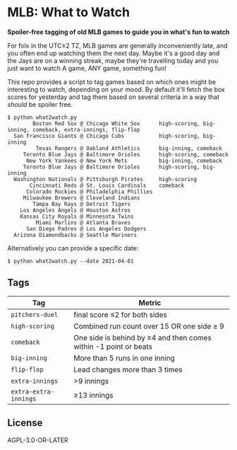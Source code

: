 # MLB: What to Watch

**Spoiler-free tagging of old MLB games to guide you in what's fun to watch**

For folx in the UTC±2 TZ, MLB games are generally inconveniently late, and you often end up watching them the next day. Maybe it's a good day and the Jays are on a winning streak, maybe they're travelling today and you just want to watch A game, ANY game, something fun!

This repo provides a script to tag games based on which ones might be interesting to watch, depending on your mood. By default it'll fetch the box scores for yesterday and tag them based on several criteria in a way that *should* be spoiler free.

```
$ python what2watch.py
        Boston Red Sox @ Chicago White Sox      high-scoring, big-inning, comeback, extra-innings, flip-flop
  San Francisco Giants @ Chicago Cubs           high-scoring, big-inning
         Texas Rangers @ Oakland Athletics      big-inning, comeback
     Toronto Blue Jays @ Baltimore Orioles      high-scoring, comeback
      New York Yankees @ New York Mets          big-inning, comeback
     Toronto Blue Jays @ Baltimore Orioles      high-scoring, big-inning
  Washington Nationals @ Pittsburgh Pirates     high-scoring
       Cincinnati Reds @ St. Louis Cardinals    comeback
      Colorado Rockies @ Philadelphia Phillies
     Milwaukee Brewers @ Cleveland Indians
        Tampa Bay Rays @ Detroit Tigers
    Los Angeles Angels @ Houston Astros
    Kansas City Royals @ Minnesota Twins
         Miami Marlins @ Atlanta Braves
      San Diego Padres @ Los Angeles Dodgers
  Arizona Diamondbacks @ Seattle Mariners
```

Alternatively you can provide a specific date:

```
$ python what2watch.py --date 2021-04-01
```

## Tags

Tag                   | Metric
---                   | ---
`pitchers-duel`       | final score ≤2 for both sides
`high-scoring`        | Combined run count over 15 OR one side ≥ 9
`comeback`            | One side is behind by ≥4 and then comes within -1 point or beats
`big-inning`          | More than 5 runs in one inning
`flip-flop`           | Lead changes more than 3 times
`extra-innings`       | >9 innings
`extra-extra-innings` | ≥13 innings


## License

AGPL-3.0-OR-LATER
